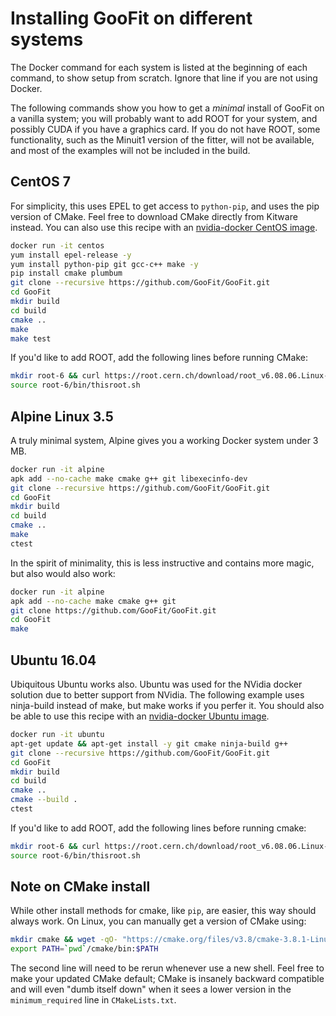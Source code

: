 # Installing GooFit on different systems

The Docker command for each system is listed at the beginning of each command, to show setup from scratch. Ignore that line if you are not using Docker.

The following commands show you how to get a *minimal* install of GooFit on a vanilla system; you will probably want to add ROOT for your system, and possibly CUDA if you have a graphics card. If you do not have ROOT, some functionality, such as the Minuit1 version of the fitter, will not be available, and most of the examples will not be included in the build.

## CentOS 7

For simplicity, this uses EPEL to get access to `python-pip`, and uses the pip version of CMake. Feel free to download CMake directly from Kitware instead. You can also use this recipe with an [nvidia-docker CentOS image](https://hub.docker.com/r/nvidia/cuda/).

```bash
docker run -it centos
yum install epel-release -y
yum install python-pip git gcc-c++ make -y
pip install cmake plumbum
git clone --recursive https://github.com/GooFit/GooFit.git
cd GooFit
mkdir build
cd build
cmake ..
make
make test
```

If you'd like to add ROOT, add the following lines before running CMake:

```bash
mkdir root-6 && curl https://root.cern.ch/download/root_v6.08.06.Linux-centos7-x86_64-gcc4.8.tar.gz | tar --strip-components=1 -xz -C root-6
source root-6/bin/thisroot.sh
```

## Alpine Linux 3.5

A truly minimal system, Alpine gives you a working Docker system under 3 MB.

```bash
docker run -it alpine
apk add --no-cache make cmake g++ git libexecinfo-dev
git clone --recursive https://github.com/GooFit/GooFit.git
cd GooFit
mkdir build
cd build
cmake ..
make
ctest
```

In the spirit of minimality, this is less instructive and contains more magic, but also would also work:

```bash
docker run -it alpine
apk add --no-cache make cmake g++ git
git clone https://github.com/GooFit/GooFit.git
cd GooFit
make
```

## Ubuntu 16.04

Ubiquitous Ubuntu works also. Ubuntu was used for the NVidia docker solution due to better support from NVidia. The following example uses ninja-build instead of make, but make works if you perfer it. You should also be able to use this recipe with an [nvidia-docker Ubuntu image](https://hub.docker.com/r/nvidia/cuda/).

```bash
docker run -it ubuntu
apt-get update && apt-get install -y git cmake ninja-build g++
git clone --recursive https://github.com/GooFit/GooFit.git
cd GooFit
mkdir build
cd build
cmake ..
cmake --build .
ctest
```

If you'd like to add ROOT, add the following lines before running cmake:
```bash
mkdir root-6 && curl https://root.cern.ch/download/root_v6.08.06.Linux-ubuntu16-x86_64-gcc5.4.tar.gz | tar --strip-components=1 -xz -C root-6
source root-6/bin/thisroot.sh
```

## Note on CMake install

While other install methods for cmake, like `pip`, are easier, this way should always work. On Linux, you can manually get a version of CMake using:

```bash
mkdir cmake && wget -qO- "https://cmake.org/files/v3.8/cmake-3.8.1-Linux-x86_64.tar.gz" | tar --strip-components=1 -xz -C cmake
export PATH=`pwd`/cmake/bin:$PATH
```

The second line will need to be rerun whenever use a new shell. Feel free to make your updated CMake default; CMake is insanely backward compatible and will even "dumb itself down" when it sees a lower version in the `minimum_required` line in  `CMakeLists.txt`.
